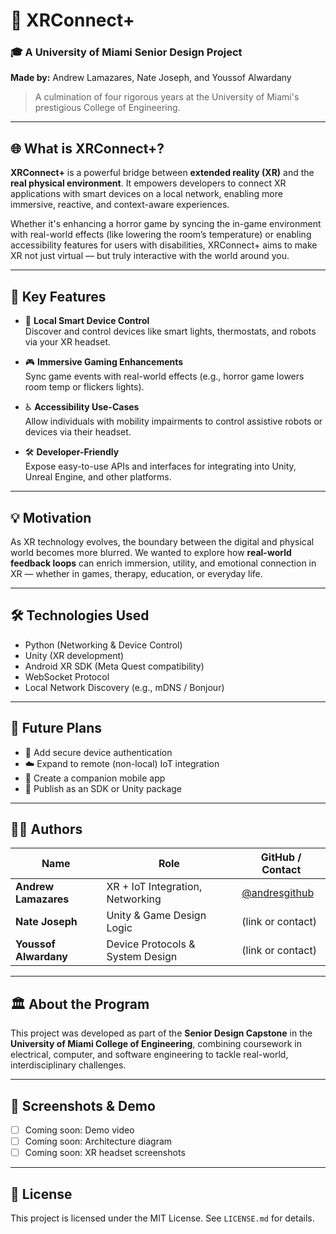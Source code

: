 # 🧠 XRConnect+  
### 🎓 A University of Miami Senior Design Project  
**Made by:** Andrew Lamazares, Nate Joseph, and Youssof Alwardany  

> A culmination of four rigorous years at the University of Miami's prestigious College of Engineering.

---

## 🌐 What is XRConnect+?

**XRConnect+** is a powerful bridge between **extended reality (XR)** and the **real physical environment**. It empowers developers to connect XR applications with smart devices on a local network, enabling more immersive, reactive, and context-aware experiences.

Whether it's enhancing a horror game by syncing the in-game environment with real-world effects (like lowering the room’s temperature) or enabling accessibility features for users with disabilities, XRConnect+ aims to make XR not just virtual — but truly interactive with the world around you.

---

## 🔧 Key Features

- 🧠 **Local Smart Device Control**  
  Discover and control devices like smart lights, thermostats, and robots via your XR headset.

- 🎮 **Immersive Gaming Enhancements**  
  Sync game events with real-world effects (e.g., horror game lowers room temp or flickers lights).

- ♿ **Accessibility Use-Cases**  
  Allow individuals with mobility impairments to control assistive robots or devices via their headset.

- 🛠️ **Developer-Friendly**  
  Expose easy-to-use APIs and interfaces for integrating into Unity, Unreal Engine, and other platforms.

---

## 💡 Motivation

As XR technology evolves, the boundary between the digital and physical world becomes more blurred. We wanted to explore how **real-world feedback loops** can enrich immersion, utility, and emotional connection in XR — whether in games, therapy, education, or everyday life.

---

## 🛠️ Technologies Used

- Python (Networking & Device Control)
- Unity (XR development)
- Android XR SDK (Meta Quest compatibility)
- WebSocket Protocol
- Local Network Discovery (e.g., mDNS / Bonjour)

---

## 🚀 Future Plans

- 🔐 Add secure device authentication
- ☁️ Expand to remote (non-local) IoT integration
- 📱 Create a companion mobile app
- 🎯 Publish as an SDK or Unity package

---

## 🧑‍💻 Authors

| Name              | Role                      | GitHub / Contact         |
|-------------------|---------------------------|--------------------------|
| **Andrew Lamazares** | XR + IoT Integration, Networking | [@andresgithub](https://github.com/yourusername) |
| **Nate Joseph**      | Unity & Game Design Logic      | (link or contact)        |
| **Youssof Alwardany** | Device Protocols & System Design | (link or contact)        |

---

## 🏛️ About the Program

This project was developed as part of the **Senior Design Capstone** in the **University of Miami College of Engineering**, combining coursework in electrical, computer, and software engineering to tackle real-world, interdisciplinary challenges.

---

## 📸 Screenshots & Demo

<!-- Replace with actual media links or image embeds -->
- [ ] Coming soon: Demo video
- [ ] Coming soon: Architecture diagram
- [ ] Coming soon: XR headset screenshots

---

## 📄 License

This project is licensed under the MIT License. See `LICENSE.md` for details.

